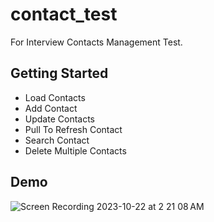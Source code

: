 # contact_test

For Interview Contacts Management Test.

## Getting Started
- Load Contacts
- Add Contact
- Update Contacts
- Pull To Refresh Contact
- Search Contact
- Delete Multiple Contacts

## Demo
![Screen Recording 2023-10-22 at 2 21 08 AM](https://github.com/aabidsayeed1/flutter_contact_test/assets/37657822/378a5ac7-ef28-4585-a581-b10306d05c70)
